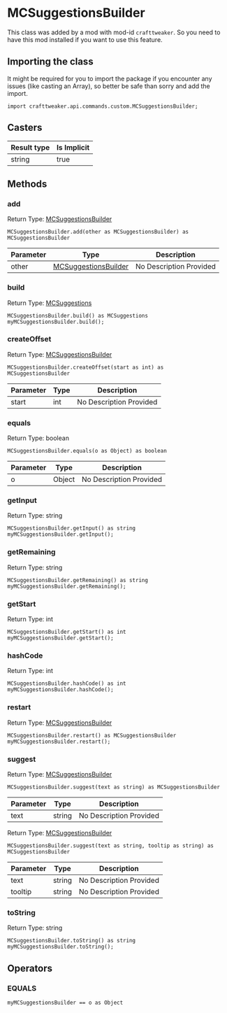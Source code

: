# MCSuggestionsBuilder

This class was added by a mod with mod-id `crafttweaker`. So you need to have this mod installed if you want to use this feature.

## Importing the class

It might be required for you to import the package if you encounter any issues (like casting an Array), so better be safe than sorry and add the import.
```zenscript
import crafttweaker.api.commands.custom.MCSuggestionsBuilder;
```


## Casters

| Result type | Is Implicit |
|-------------|-------------|
| string | true |

## Methods

### add

Return Type: [MCSuggestionsBuilder](/vanilla/api/commands/custom/MCSuggestionsBuilder)

```zenscript
MCSuggestionsBuilder.add(other as MCSuggestionsBuilder) as MCSuggestionsBuilder
```
| Parameter | Type | Description |
|-----------|------|-------------|
| other | [MCSuggestionsBuilder](/vanilla/api/commands/custom/MCSuggestionsBuilder) | No Description Provided |
### build

Return Type: [MCSuggestions](/vanilla/api/commands/custom/MCSuggestions)

```zenscript
MCSuggestionsBuilder.build() as MCSuggestions
myMCSuggestionsBuilder.build();
```
### createOffset

Return Type: [MCSuggestionsBuilder](/vanilla/api/commands/custom/MCSuggestionsBuilder)

```zenscript
MCSuggestionsBuilder.createOffset(start as int) as MCSuggestionsBuilder
```
| Parameter | Type | Description |
|-----------|------|-------------|
| start | int | No Description Provided |
### equals

Return Type: boolean

```zenscript
MCSuggestionsBuilder.equals(o as Object) as boolean
```
| Parameter | Type | Description |
|-----------|------|-------------|
| o | Object | No Description Provided |
### getInput

Return Type: string

```zenscript
MCSuggestionsBuilder.getInput() as string
myMCSuggestionsBuilder.getInput();
```
### getRemaining

Return Type: string

```zenscript
MCSuggestionsBuilder.getRemaining() as string
myMCSuggestionsBuilder.getRemaining();
```
### getStart

Return Type: int

```zenscript
MCSuggestionsBuilder.getStart() as int
myMCSuggestionsBuilder.getStart();
```
### hashCode

Return Type: int

```zenscript
MCSuggestionsBuilder.hashCode() as int
myMCSuggestionsBuilder.hashCode();
```
### restart

Return Type: [MCSuggestionsBuilder](/vanilla/api/commands/custom/MCSuggestionsBuilder)

```zenscript
MCSuggestionsBuilder.restart() as MCSuggestionsBuilder
myMCSuggestionsBuilder.restart();
```
### suggest

Return Type: [MCSuggestionsBuilder](/vanilla/api/commands/custom/MCSuggestionsBuilder)

```zenscript
MCSuggestionsBuilder.suggest(text as string) as MCSuggestionsBuilder
```
| Parameter | Type | Description |
|-----------|------|-------------|
| text | string | No Description Provided |
Return Type: [MCSuggestionsBuilder](/vanilla/api/commands/custom/MCSuggestionsBuilder)

```zenscript
MCSuggestionsBuilder.suggest(text as string, tooltip as string) as MCSuggestionsBuilder
```
| Parameter | Type | Description |
|-----------|------|-------------|
| text | string | No Description Provided |
| tooltip | string | No Description Provided |
### toString

Return Type: string

```zenscript
MCSuggestionsBuilder.toString() as string
myMCSuggestionsBuilder.toString();
```

## Operators

### EQUALS

```zenscript
myMCSuggestionsBuilder == o as Object
```



